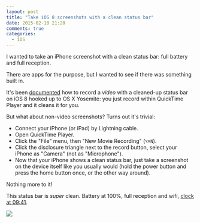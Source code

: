 ```yaml
---
layout: post
title: "Take iOS 8 screenshots with a clean status bar"
date: 2015-02-18 21:20
comments: true
categories:
  - iOS
---
```


I wanted to take an iPhone screenshot with a clean status bar: full battery and full reception.

There are apps for the purpose, but I wanted to see if there was something built in.

It's been [documented](http://www.tekrevue.com/tip/record-iphone-screen-quicktime/) how to record a *video* with a cleaned-up status bar on iOS 8 hooked up to OS X Yosemite: you just record within QuickTime Player and it cleans it for you.

But what about non-video screenshots? Turns out it's trivial:

* Connect your iPhone (or iPad) by Lightning cable.
* Open QuickTime Player.
* Click the "File" menu, then "New Movie Recording" (<code class="kb">⌥⌘N</code>).
* Click the disclosure triangle next to the record button, select your iPhone as "Camera" (not as "Microphone").
* Now that your iPhone shows a clean status bar, just take a screenshot on the device itself like you usually would (hold the power button and press the home button once, or the other way around).

Nothing more to it!

This status bar is *super* clean. Battery at 100%, full reception and wifi, [clock at 09:41](http://www.quora.com/Why-does-Apple-always-use-09-41-AM-as-a-standard-time-on-all-their-product-introductions-advertisements-Does-this-have-to-do-with-some-psychological-effects-marketing).

![](http://f.cl.ly/items/350m3R1D15160K0k1b1S/pug.png)
